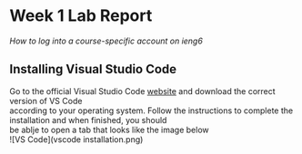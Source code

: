 # Week 1 Lab Report
*How to log into a course-specific account on ieng6*
## Installing Visual Studio Code
Go to the official Visual Studio Code [website](code.visualstudio.com) and download the correct version of VS Code\
according to your operating system. Follow the instructions to complete the installation and when finished, you should\
be ablje to open a tab that looks like the image below\
![VS Code](vscode installation.png)

